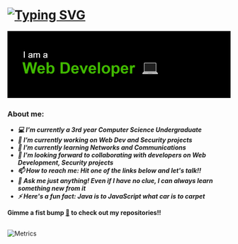 # [![Typing SVG](https://readme-typing-svg.herokuapp.com?size=24&width=950&lines=Hey+there!+I'm+Vineeth%2C+a+Computer+Science+undergraduate;I+develop+websites+and+IoT+systems%2C+and+secure+systems+and+networks;I'm+a+Web+developer%2C+aspiring+Network+Engineer+and+an+Ethical+Hacker)](https://git.io/typing-svg)

<!--
**vinsdragonis/vinsdragonis** is a ✨ _special_ ✨ repository because its `README.md` (this file) appears on your GitHub profile.

Here are some ideas to get you started:

- 🔭 I’m currently working on ...
- 🌱 I’m currently learning ...
- 👯 I’m looking to collaborate on ...
- 🤔 I’m looking for help with ...
- 💬 Ask me about ...
- 📫 How to reach me: ...
- 😄 Pronouns: ...
- ⚡ Fun fact: ...
-->

<p align = "center">
  <img src = "readme banner.png">
  <br>
</p>

### About me:

- ***💻 I'm currently a *3rd year* Computer Science Undergraduate***
- ***🔭 I’m currently working on Web Dev and Security projects***
- ***🌱 I’m currently learning Networks and Communications***
- ***🤝 I'm looking forward to collaborating with developers on Web Development, Security projects***
- ***📫 How to reach me: Hit one of the links below and let's talk!!***
- ***💬 Ask me just anything! Even if I have no clue, I can always learn something new from it***
- ***⚡ Here's a fun fact: Java is to JavaScript what car is to carpet***

**Gimme a fist bump <a href="https://github.com/vinsdragonis?tab=repositories">👊</a> to check out my repositories!!**

##

  ![Metrics](https://metrics.lecoq.io/vinsdragonis?template=classic&repositories.forks=true&repositories=1&activity=1&languages=1&notable=1&pagespeed=1&people=1&followup=1&isocalendar=1&repositories=100&repositories.batch=100&repositories.forks=true&repositories.affiliations=owner&isocalendar.duration=half-year&languages.limit=8&languages.sections=most-used&languages.colors=github&languages.details=percentage&languages.threshold=0%25&languages.indepth=false&languages.analysis.timeout=15&languages.categories=markup%2C%20programming&languages.recent.categories=markup%2C%20programming&languages.recent.load=300&languages.recent.days=14&people.limit=15&people.size=20&people.types=followers%2C%20following&people.identicons=false&people.shuffle=false&followup.sections=repositories&activity.limit=3&activity.load=300&activity.days=14&activity.filter=all&activity.visibility=all&activity.timestamps=true&notable.from=all&notable.repositories=false&repositories.featured=vinsdragonis%2Fface-recognition-brain%2C%20vinsdragonis%2FTo-Do-List%2C%20vinsdragonis%2FDragon-Networks%2C%20vinsdragonis%2FNetwork-Scanner&pagespeed.url=.user.website&pagespeed.detailed=true&pagespeed.screenshot=false&config.timezone=Asia%2FCalcutta&config.twemoji=true)

<!-- [![My contributions graph](https://activity-graph.herokuapp.com/graph?username=vinsdragonis&bg_color=171717&color=01a706&line=00b3ff&point=4fff42&area=true&hide_border=true)](https://github.com/ashutosh00710/github-readme-activity-graph) -->

